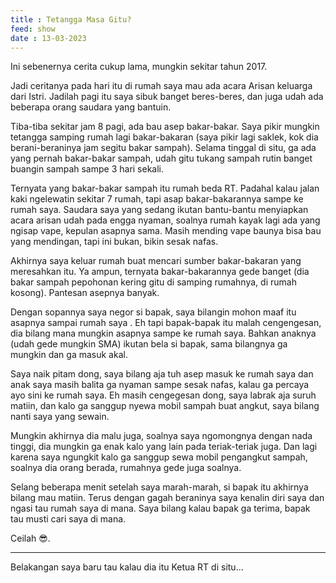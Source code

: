 ```yaml
---
title : Tetangga Masa Gitu?
feed: show
date : 13-03-2023
---
```


Ini sebenernya cerita cukup lama, mungkin sekitar tahun 2017.

Jadi ceritanya pada hari itu di rumah saya mau ada acara Arisan keluarga dari Istri. Jadilah pagi itu saya sibuk banget beres-beres, dan juga udah ada beberapa orang saudara yang bantuin.

Tiba-tiba sekitar jam 8 pagi, ada bau asep bakar-bakar. Saya pikir mungkin tetangga samping rumah lagi bakar-bakaran (saya pikir lagi saklek, kok dia berani-beraninya jam segitu bakar sampah). Selama tinggal di situ, ga ada yang pernah bakar-bakar sampah, udah gitu tukang sampah rutin banget buangin sampah sampe 3 hari sekali.

Ternyata yang bakar-bakar sampah itu rumah beda RT. Padahal kalau jalan kaki ngelewatin sekitar 7 rumah, tapi asap bakar-bakarannya sampe ke rumah saya. Saudara saya yang sedang ikutan bantu-bantu menyiapkan acara arisan udah pada engga nyaman, soalnya rumah kayak lagi ada yang ngisap vape, kepulan asapnya sama. Masih mending vape baunya bisa bau yang mendingan, tapi ini bukan, bikin sesak nafas.

Akhirnya saya keluar rumah buat mencari sumber bakar-bakaran yang meresahkan itu. Ya ampun, ternyata bakar-bakarannya gede banget (dia bakar sampah pepohonan kering gitu di samping rumahnya, di rumah kosong). Pantesan asepnya banyak.

Dengan sopannya saya negor si bapak, saya bilangin mohon maaf itu asapnya sampai rumah saya . Eh tapi bapak-bapak itu malah cengengesan, dia bilang mana mungkin asapnya sampe ke rumah saya. Bahkan anaknya (udah gede mungkin SMA) ikutan bela si bapak, sama bilangnya ga mungkin dan ga masuk akal. 

Saya naik pitam dong, saya bilang aja tuh asep masuk ke rumah saya dan anak saya masih balita ga nyaman sampe sesak nafas, kalau ga percaya ayo sini ke rumah saya. Eh masih cengegesan dong, saya labrak aja suruh matiin, dan kalo ga sanggup nyewa mobil sampah buat angkut, saya bilang nanti saya yang sewain.

Mungkin akhirnya dia malu juga, soalnya saya ngomongnya dengan nada tinggi, dia mungkin ga enak kalo yang lain pada teriak-teriak juga. Dan lagi karena saya ngungkit kalo ga sanggup sewa mobil pengangkut sampah, soalnya dia orang berada, rumahnya gede juga soalnya.

Selang beberapa menit setelah saya marah-marah, si bapak itu akhirnya bilang mau matiin. Terus dengan gagah beraninya saya kenalin diri saya dan ngasi tau rumah saya di mana. Saya bilang kalau bapak ga terima, bapak tau musti cari saya di mana.

Ceilah 😎.

---

Belakangan saya baru tau kalau dia itu Ketua RT di situ...